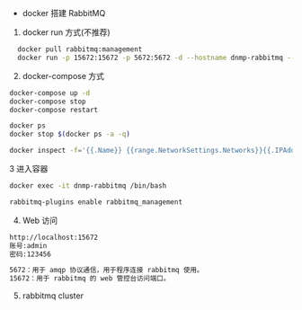 - docker 搭建 RabbitMQ

1. docker run 方式(不推荐)

```sh
  docker pull rabbitmq:management
  docker run -p 15672:15672 -p 5672:5672 -d --hostname dnmp-rabbitmq --name dnmp-rabbitmq -e RABBITMQ_DEFAULT_USER=admin -e RABBITMQ_DEFAULT_PASS=admin rabbitmq:management
```

2. docker-compose 方式

```sh
docker-compose up -d
docker-compose stop
docker-compose restart

docker ps
docker stop $(docker ps -a -q)

docker inspect -f='{{.Name}} {{range.NetworkSettings.Networks}}{{.IPAddress}}{{end}} {{.HostConfig.PortBindings}}' $(docker ps -aq)

```

3 进入容器

```sh
docker exec -it dnmp-rabbitmq /bin/bash

rabbitmq-plugins enable rabbitmq_management
```

4. Web 访问

```sh
http://localhost:15672
账号:admin
密码:123456

5672：用于 amqp 协议通信，用于程序连接 rabbitmq 使用。
15672：用于 rabbitmq 的 web 管控台访问端口。
```

5. <TODO> rabbitmq cluster
